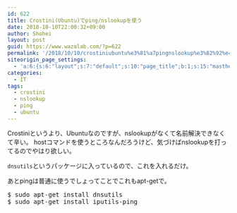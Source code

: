```yaml
---
id: 622
title: Crostini(Ubuntu)でping/nslookupを使う
date: 2018-10-10T22:00:32+09:00
author: Shohei
layout: post
guid: https://www.wazalab.com/?p=622
permalink: '/2018/10/10/crostiniubuntu%e3%81%a7pingnslookup%e3%82%92%e4%bd%bf%e3%81%86/'
siteorigin_page_settings:
  - 'a:6:{s:6:"layout";s:7:"default";s:10:"page_title";b:1;s:15:"masthead_margin";b:1;s:13:"footer_margin";b:1;s:16:"display_masthead";b:1;s:22:"display_footer_widgets";b:1;}'
categories:
  - IT
tags:
  - crostini
  - nslookup
  - ping
  - ubuntu
---
```

Crostiniというより、Ubuntuなのですが、nslookupがなくて名前解決できなくて辛い。
hostコマンドを使うところなんだろうけど、気づけばnslookupを打ってるのでやはり欲しい。

`dnsutils`というパッケージに入っているので、これを入れるだけ。

あとpingは普通に使うでしょってことでこれもapt-getで。

 
<pre class="theme:dark-terminal lang:default decode:true " >$ sudo apt-get install dnsutils
$ sudo apt-get install iputils-ping
</pre> 
